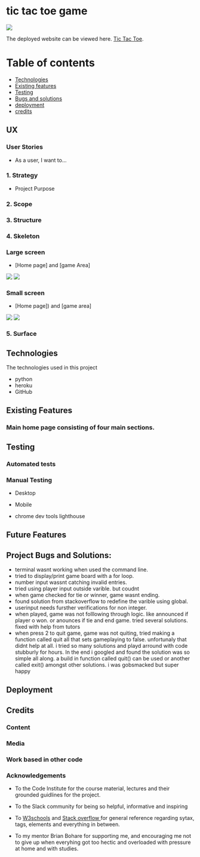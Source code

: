# tic tac toe game

<img src="assets/images/responsive.png"/>

The deployed website can be viewed here. [Tic Tac Toe](link).

# Table of contents
- [Technologies](#Technologies)
- [Existing features](#Existing-Features)
- [Testing](#Testing)
- [Bugs and solutions](#Project-Bugs-and-Solutions)
- [deployment](#Deployment)
- [credits](#Credits)

## UX
 ### User Stories
 + As a user, I want to…


 ### 1. Strategy 
 * Project Purpose


 ### 2. Scope


 ### 3. Structure
 

 ### 4. Skeleton
 

 ### Large screen
 * [Home page] and [game Area]
 <img src="assets/images/wireframe1.png"/>
 <img src="assets/images/wireframe3.png"/>

 ### Small screen
 * [Home page]) and [game area]
 <img src="assets/images/wireframe2.png"/>
 <img src="assets/images/wireframe4.png"/>


 ### 5. Surface



## Technologies

 The technologies used in this project
 * python
 * heroku
 * GitHub

## Existing Features 

  ### Main home page consisting of four main sections.

  

## Testing

 ### Automated tests

  

 ### Manual Testing

   + Desktop

 
   + Mobile
 
 

   +  chrome dev tools lighthouse

 



## Future Features


## Project Bugs and Solutions:
 
*  terminal wasnt working when used the command line.
* tried to display/print game board with a for loop. 
* number input wassnt catching invalid entries. 
* tried using player input outside varible. but coudnt
* when game checked for tie or winner, game wasnt ending. 
* found solution from stackoverflow to redefine the varible using global.
* userinput needs fursther verifications for non integer.
* when played, game was not folllowing through logic. like announced if player o won. or anounces if tie and end game. tried several solutions. fixed with help from tutors
* when press 2 to quit game, game was not quiting, tried making a function called quit all that sets gameplaying to false. unfortunaly that didnt help at all. i tried so many solutions and playd arround with code stubburly for hours. In the end i googled and found the solution was so simple all along. a build in function called quit() can be used or another called exit() amongst other solutions. i was gobsmacked but super happy


## Deployment

 
## Credits 

 ### Content

 


 ### Media

 
 ### Work based in other code

 
 ### Acknowledgements

 -	To the Code Institute for the course material, lectures and their grounded guidlines for the project.  

 -	To the Slack community for being so helpful, informative and inspiring

 - To [W3schools](https://www.w3schools.com/) and [Stack overflow ](https://stackoverflow.com/) for general reference regarding sytax, tags, elements and everything in between.
 - To my mentor Brian Bohare for supporting me, and encouraging me not to give up when everyhing got too hectic and overloaded with pressure at home and with studies. 

